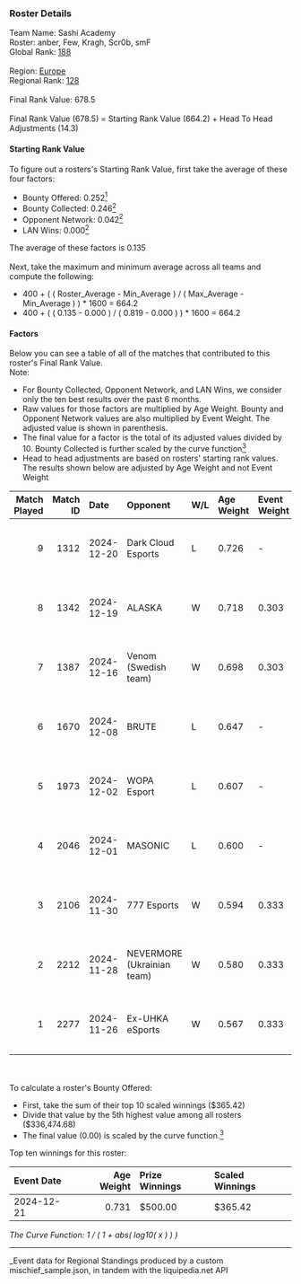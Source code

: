 ### Roster Details<br />
Team Name: Sashi Academy<br />
Roster: anber, Few, Kragh, Scr0b, smF<br />
Global Rank: [188](../../standings_global_2025_03_01.md)<br />
<br />
Region: [Europe]( ../../standings_europe_2025_03_01.md)<br />
Regional Rank: [128]( ../../standings_europe_2025_03_01.md)<br />
<br />
Final Rank Value:  678.5<br />
<br />
Final Rank Value (678.5) = Starting Rank Value (664.2) + Head To Head Adjustments (14.3)<br />

#### Starting Rank Value<br />
To figure out a rosters's Starting Rank Value, first take the average of these four factors:<br />
- Bounty Offered: 0.252[<sup>1</sup>](#table2)
- Bounty Collected: 0.246[<sup>2</sup>](#table1)
- Opponent Network: 0.042[<sup>2</sup>](#table1)
- LAN Wins: 0.000[<sup>2</sup>](#table1)

The average of these factors is 0.135<br />
<br />
Next, take the maximum and minimum average across all teams and compute the following:<br />
- 400 + ( ( Roster_Average - Min_Average ) / ( Max_Average - Min_Average ) ) * 1600 = 664.2
- 400 + ( ( 0.135 - 0.000 ) / ( 0.819 - 0.000 ) ) * 1600 = 664.2


#### Factors<br />
Below you can see a table of all of the matches that contributed to this roster's Final Rank Value.<br />
Note:<br />

- For Bounty Collected, Opponent Network, and LAN Wins, we consider only the ten best results over the past 6 months.
- Raw values for those factors are multiplied by Age Weight. Bounty and Opponent Network values are also multiplied by Event Weight. The adjusted value is shown in parenthesis.
- The final value for a factor is the total of its adjusted values divided by 10. Bounty Collected is further scaled by the curve function[<sup>3</sup>](#curveFunction)
- Head to head adjustments are based on rosters' starting rank values. The results shown below are adjusted by Age Weight and not Event Weight
<span id="table1"></span><br />


| Match Played | Match ID | Date       | Opponent                   | W/L | Age Weight | Event Weight | Bounty Collected | Opponent Network | LAN Wins  | H2H Adj. | Roster                               |
| -: | -: | :- | :- | :- | :- | :- | :- | :- | :- | -: | :- |
|            9 |     1312 | 2024-12-20 | Dark Cloud Esports         | L   | 0.726      | -            | -                | -                | -         |    -7.70 | anber, Few, Kragh, Scr0b, smF        |
|            8 |     1342 | 2024-12-19 | ALASKA                     | W   | 0.718      | 0.303        | 0.030 (0.007)    | 0.634 (0.138)    | 0 (0.000) |    18.55 | anber, Few, Kragh, Scr0b, smF        |
|            7 |     1387 | 2024-12-16 | Venom (Swedish team)       | W   | 0.698      | 0.303        | 0.000 (0.000)    | 0.039 (0.008)    | 0 (0.000) |     6.60 | anber, Few, Kragh, Scr0b, smF        |
|            6 |     1670 | 2024-12-08 | BRUTE                      | L   | 0.647      | -            | -                | -                | -         |    -9.11 | anber, Dengzoe, Few, Kragh, Scr0b    |
|            5 |     1973 | 2024-12-02 | WOPA Esport                | L   | 0.607      | -            | -                | -                | -         |    -5.75 | anber, Dengzoe, Few, Kragh, Scr0b    |
|            4 |     2046 | 2024-12-01 | MASONIC                    | L   | 0.600      | -            | -                | -                | -         |   -11.61 | anber, Damkilde, Dengzoe, Few, Scr0b |
|            3 |     2106 | 2024-11-30 | 777 Esports                | W   | 0.594      | 0.333        | 0.001 (0.000)    | 0.155 (0.031)    | 0 (0.000) |     7.61 | anber, Dengzoe, Few, Kragh, Scr0b    |
|            2 |     2212 | 2024-11-28 | NEVERMORE (Ukrainian team) | W   | 0.580      | 0.333        | 0.010 (0.002)    | 0.974 (0.189)    | 0 (0.000) |    10.61 | anber, Dengzoe, Few, Kragh, Scr0b    |
|            1 |     2277 | 2024-11-26 | Ex-UHKA eSports            | W   | 0.567      | 0.333        | 0.000 (0.000)    | 0.315 (0.060)    | 0 (0.000) |     5.07 | anber, Dengzoe, Few, Kragh, Scr0b    |

<br />
<span id="table2"></span><br />
To calculate a roster's Bounty Offered:<br />

- First, take the sum of their top 10 scaled winnings ($365.42)
- Divide that value by the 5th highest value among all rosters ($336,474.68)
- The final value (0.00) is scaled by the curve function.[<sup>3</sup>](#curveFunction)

Top ten winnings for this roster:<br />

| Event Date | Age Weight | Prize Winnings | Scaled Winnings |
| :- | -: | :- | :- |
| 2024-12-21 |      0.731 | $500.00        | $365.42         |


<span id="curveFunction"></span>_The Curve Function: 1 / ( 1 + abs( log10( x ) ) )_<br />

---
_Event data for Regional Standings produced by a custom mischief_sample.json, in tandem with the liquipedia.net API<br />
